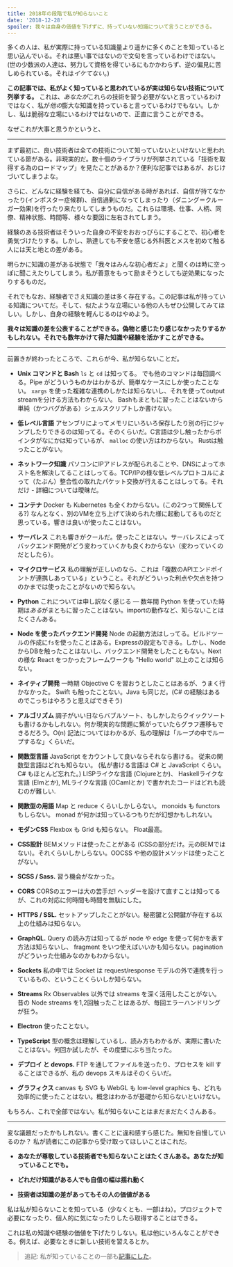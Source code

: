 ```yaml
---
title: 2018年の段階で私が知らないこと
date: '2018-12-28'
spoiler: 我々は自身の価値を下げずに、持っていない知識について言うことができる。
---
```


多くの人は、私が実際に持っている知識量より遥かに多くのことを知っていると思い込んでいる。それは悪い事ではないので文句を言っているわけではない。(世の少数派の人達は、努力して資格を得ているにもかかわらず、逆の偏見に苦しめられている。それは*イケてない*。)

**この記事では、私がよく知っていると思われているが実は知らない技術について列挙する。** これは、*あなたが*これらの技術を習う必要がないと言っているわけではなく、私が*他の*膨大な知識を持っていると言っているわけでもない。しかし、私は脆弱な立場にいるわけではないので、正直に言うことができる。

なぜこれが大事と思うかというと、

---

まず最初に、良い技術者は全ての技術について知っていないといけないと思われている節がある。非現実的だ。数十個のライブラリが列挙されている「技術を取得する為のロードマップ」を見たことがあるか？便利な記事ではあるが、おじけづいてしまうよな。

さらに、どんなに経験を経ても、自分に自信がある時があれば、自信が持てなかったり(インポスター症候群)、自信過剰になってしまったり（ダニング＝クルーガー効果)を行ったり来たりしてしまうものだ。これらは環境、仕事、人柄、同僚、精神状態、時間等、様々な要因に左右されてしまう。

経験のある技術者はそういった自身の不安をおおっぴらにすることで、初心者を勇気づけたりする。しかし、熟達しても不安を感じる外科医とメスを初めて触る人には天と地との差がある。

明らかに知識の差がある状態で「我々はみんな初心者だよ」と聞くのは時に空っぽに聞こえたりしてしまう。私が善意をもって励まそうとしても逆効果になったりするものだ。

それでもなお、経験者でさえ知識の差は多く存在する。この記事は私が持っている知識についてだ。そして、似たような立場にいる他の人もぜひ公開してみてほしい。しかし、自身の経験を軽んじるのはやめよう。

**我々は知識の差を公表することができる。偽物と感じたり感じなかったりするかもしれない。それでも数年かけて得た知識や経験を活かすことができる。**

---

前置きが終わったところで、これらが今、私が知らないことだ。

* **Unix コマンドと Bash** `ls` と `cd` は知ってる。 でも他のコマンドは毎回調べる。Pipe がどういうものかはわかるが、簡単なケースにしか使ったことない。 `xargs` を使った複雑な連携のしかたは知らないし、それを使ってoutput streamを分ける方法もわからない。 Bashもまともに習ったことはないから単純（かつバグがある）シェルスクリプトしか書けない。

* **低レベル言語** アセンブリによってメモリにいろいろ保存したり別の行にジャンプしたりできるのは知ってる。そのくらいだ。C言語は少し触ったからポインタがなにかは知っているが、 `malloc` の使い方はわからない。 Rustは触ったことがない。

* **ネットワーク知識** パソコンにIPアドレスが配られることや、DNSによってホスト名を解決してることはしってる。TCP/IPの様な低レベルプロトコルによって（たぶん）整合性の取れたパケット交換が行えることはしってる。それだけ - 詳細については曖昧だ。

* **コンテナ** Docker も Kubernetes も全くわからない。(この2つって関係してる?) なんとなく、別のVMを立ち上げて決められた様に起動してるものだと思っている。響きは良いが使ったことはない。

* **サーバレス** これも響きがクールだ。使ったことはない。サーバレスによってバックエンド開発がどう変わっていくかも良くわからない（変わっていくのだとしたら）。

* **マイクロサービス** 私の理解が正しいのなら、これは「複数のAPIエンドポイントが連携しあっている」ということ。それがどういった利点や欠点を持つのかまでは使ったことがないので知らない。

* **Python** これについては申し訳なく感じる — 数年間 Python を使っていた時期は*ある*がまともに習ったことはない。importの動作など、知らないことはたくさんある。

* **Node を使ったバックエンド開発** Node の起動方法はしってる。ビルドツールの作成に`fs`を使ったことはある。Expressの設定もできる。しかし、NodeからDBを触ったことはないし、バックエンド開発をしたこともない。Next の様な React をつかったフレームワークも "Hello world" 以上のことは知らない。 

* **ネイティブ開発** 一時期 Objective C を習おうとしたことはあるが、うまく行かなかった。 Swift も触ったことない。Java も同じだ。(C# の経験はあるのでこっちはやろうと思えばできそう)

* **アルゴリズム** 調子がいい日ならバブルソート、もしかしたらクイックソートも書けるかもしれない。何か現実的な問題に繋がっていたらグラフ遷移もできるだろう。O(n) 記法についてはわかるが、私の理解は「ループの中でループするな」くらいだ。

* **関数型言語** JavaScript をカウントして良いならそれなら書ける。 従来の関数型言語はどれも知らない。 (私が書ける言語は C# と JavaScript くらい。 C# もほとんど忘れた。) LISPライクな言語 (Clojureとか)、 Haskellライクな言語 (Elmとか), MLライクな言語 (OCamlとか) で書かれたコードはどれも読むのが難しい.

* **関数型の用語** Map と reduce くらいしかしらない。 monoids も functors もしらない。 monad が何かは知っているつもりだが幻想かもしれない。

* **モダンCSS** Flexbox も Grid も知らない。 Float最高。

* **CSS設計** BEMメソッドは使ったことがある (CSSの部分だけ。元のBEMではない)。それくらいしかしらない。OOCSS や他の設計メソッドは使ったことがない。

* **SCSS / Sass.** 習う機会がなかった。

* **CORS** CORSのエラーは大の苦手だ! ヘッダーを設けて直すことは知ってるが、これの対応に何時間も時間を無駄にした。

* **HTTPS / SSL.** セットアップしたことがない。秘密鍵と公開鍵が存在する以上の仕組みは知らない。

* **GraphQL.** Query の読み方は知ってるが node や edge を使って何かを表す方法は知らないし、 fragment をいつ使えばいいかも知らない。paginationがどういった仕組みなのかもわからない。

* **Sockets** 私の中では Socket は request/response モデルの外で連携を行っているもの、ということくらいしか知らない。

* **Streams** Rx Observables 以外では streams を深く活用したことがない。昔の Node streams を1,2回触ったことはあるが、毎回エラーハンドリングが狂う。

* **Electron** 使ったことない。

* **TypeScript** 型の概念は理解しているし、読み方もわかるが、実際に書いたことはない。何回か試したが、その度壁にぶち当たった。

* **デプロイ と devops.** FTP を通してファイルを送ったり、プロセスを kill することはできるが、私の devops スキルはそのくらいだ。

* **グラフィクス** canvas も SVG も WebGL も low-level graphics も、どれも効率的に使ったことはない。概念はわかるが基礎から知らないといけない。

もちろん、これで全部ではない。私が知らないことはまだまだたくさんある。

---

変な議題だったかもしれない。書くことに違和感すら感じた。無知を自慢しているのか？ 私が読者にこの記事から受け取ってほしいことはこれだ。

* **あなたが尊敬している技術者でも知らないことはたくさんある。あなたが知っていることでも。**

* **どれだけ知識がある人でも自信の幅は揺れ動く**

* **技術者は知識の差があってもその人の価値がある**

私は私が知らないことを知っている（少なくとも、一部はね）。プロジェクトで必要になったり、個人的に気になったりしたら取得することはできる。

これは私の知識や経験の価値を下げたりしない。私は他にいろんなことができる。例えば、必要なときに新しい技術を習えるとか。

>追記: 私が知っていることの一部も[記事にした](/the-elements-of-ui-engineering/)。
